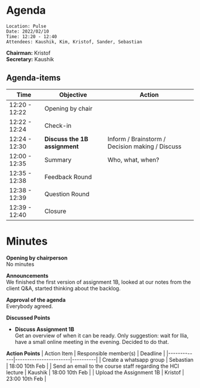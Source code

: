# Agenda

```plaintext
Location: Pulse
Date: 2022/02/10
Time: 12:20 - 12:40
Attendees: Kaushik, Kim, Kristof, Sander, Sebastian
```

**Chairman:** Kristof \
**Secretary:** Kaushik

## Agenda-items
| Time | Objective | Action |
|------|-----------|--------|
| 12:20 - 12:22 | Opening by chair |  |
| 12:22 - 12:24 | Check-in |  |
| 12:24 - 12:30 | **Discuss the 1B assignment** | Inform / Brainstorm / Decision making / Discuss |
| 12:00 - 12:35 | Summary | Who, what, when? |
| 12:35 - 12:38 | Feedback Round |  |
| 12:38 - 12:39 | Question Round |  |
| 12:39 - 12:40 | Closure |  |

# Minutes

**Opening by chairperson**\
No minutes

**Announcements**\
We finished the first version of assignment 1B, looked at our notes from the client Q&A, started thinking about the backlog.

**Approval of the agenda**\
Everybody agreed.

**Discussed Points**

- **Discuss Assignment 1B**\
  Get an overview of when it can be ready. Only suggestion: wait for Ilia, have a small online meeting in the evening. Decided to do that.

**Action Points**
| Action Item | Responsible member(s) | Deadline |
|-------------|-----------------------|----------|
| Create a whatsapp group | Sebastian | 18:00 10th Feb |
| Send an email to the course staff regarding the HCI lecture | Kaushik | 18:00 10th Feb |
| Upload the Assignment 1B | Kristof | 23:00 10th Feb |
